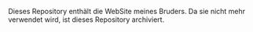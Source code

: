 Dieses Repository enthält die WebSite meines Bruders.
Da sie nicht mehr verwendet wird, ist dieses Repository archiviert.
